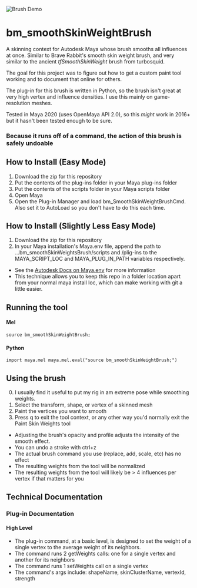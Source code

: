 ![Brush Demo](https://i.imgur.com/j0fWZXY.gif)

# bm_smoothSkinWeightBrush

A skinning context for Autodesk Maya whose brush smooths all influences at once. Similar to Brave Rabbit's smooth skin weight brush, and very similar to the ancient _tfSmoothSkinWeight_ brush from turbosquid. 

The goal for this project was to figure out how to get a custom paint tool working and to document that online for others.

The plug-in for this brush is written in Python, so the brush isn't great at very high vertex and influence densities. I use this mainly on game-resolution meshes.

Tested in Maya 2020 (uses OpenMaya API 2.0), so this *might* work in 2016+ but it hasn't been tested enough to be sure. 

### **Because it runs off of a command, the action of this brush is safely undoable**

## How to Install (Easy Mode)
1. Download the zip for this repository
2. Put the contents of the plug-ins folder in your Maya plug-ins folder
3. Put the contents of the scripts folder in your Maya scripts folder
4. Open Maya
5. Open the Plug-in Manager and load bm_SmoothSkinWeightBrushCmd. Also set it to AutoLoad so you don't have to do this each time. 

## How to Install (Slightly Less Easy Mode)
1. Download the zip for this repository
2. In your Maya installation's Maya.env file, append the path to ...bm_smoothSkinWeightsBrush/scripts and /plig-ins to the MAYA_SCRIPT_LOC and MAYA_PLUG_IN_PATH variables respectively.
* See the [Autodesk Docs on Maya.env](https://knowledge.autodesk.com/support/maya/learn-explore/caas/CloudHelp/cloudhelp/2020/ENU/Maya-EnvVar/files/GUID-8EFB1AC1-ED7D-4099-9EEE-624097872C04-htm.html) for more information
* This technique allows you to keep this repo in a folder location apart from your normal maya install loc, which can make working with git a little easier. 

## Running the tool
#### Mel
`source bm_smoothSkinWeightBrush;`


#### Python
`import maya.mel
maya.mel.eval("source bm_smoothSkinWeightBrush;")`


## Using the brush
0. I usually find it useful to put my rig in am extreme pose while smoothing weights.
1. Select the transform, shape, or vertex of a skinned mesh
2. Paint the vertices you want to smooth
3. Press q to exit the tool context, or any other way you'd normally exit the Paint Skin Weights tool

* Adjusting the brush's opacity and profile adjusts the intensity of the smooth effect.
* You can undo a stroke with ctrl+z
* The actual brush command you use (replace, add, scale, etc) has no effect
* The resulting weights from the tool will be normalized 
* The resulting weights from the tool will likely be > 4 influences per vertex if that matters for you

## Technical Documentation

### Plug-in Documentation
#### High Level
* The plug-in command, at a basic level, is designed to set the weight of a single vertex to the average weight of its neighbors. 
* The command runs 2 getWeights calls: one for a single vertex and another for its neighbors
* The command runs 1 setWeights call on a single vertex
* The command's args include: shapeName, skinClusterName, vertexId, strength


